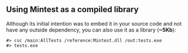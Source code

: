 ## Using Mintest as a compiled library

Although its initial intention was to embed it in your source code and not have any outside dependency, you can also use it as a library (**~5Kb**):

```
#> csc /main:AllTests /reference:Mintest.dll /out:tests.exe
#> tests.exe
```
